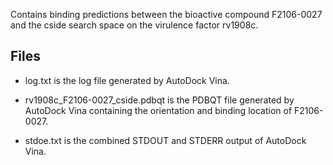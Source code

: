 Contains binding predictions between the bioactive compound F2106-0027 and the cside search space on the virulence factor rv1908c.

## Files

- log.txt is the log file generated by AutoDock Vina.

- rv1908c_F2106-0027_cside.pdbqt is the PDBQT file generated by AutoDock Vina containing the orientation and binding location of F2106-0027.

- stdoe.txt is the combined STDOUT and STDERR output of AutoDock Vina.

